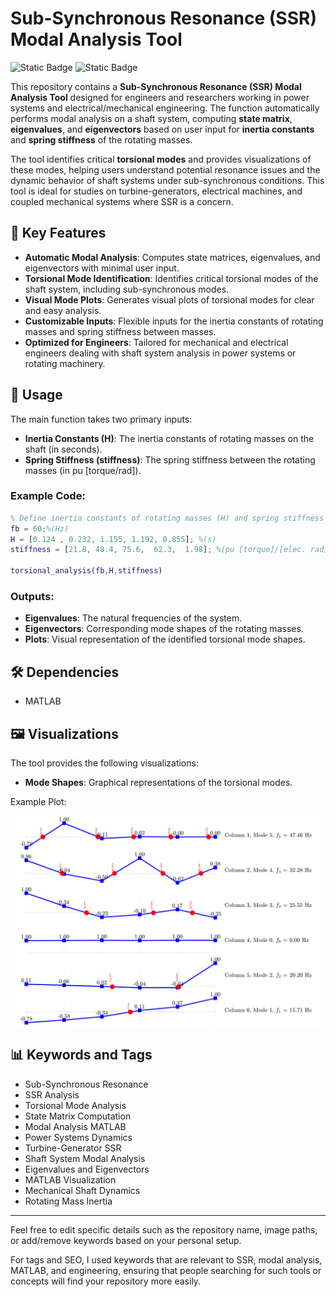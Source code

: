 # Sub-Synchronous Resonance (SSR) Modal Analysis Tool

![Static Badge](https://img.shields.io/badge/Hamed-Najafi-blue)
![Static Badge](https://img.shields.io/badge/MATLAB%C2%AE-HamedNajafi-blue?style=plastic&logo=MATLAB)



This repository contains a **Sub-Synchronous Resonance (SSR) Modal Analysis Tool** designed for engineers and researchers working in power systems and electrical/mechanical engineering. The function automatically performs modal analysis on a shaft system, computing **state matrix**, **eigenvalues**, and **eigenvectors** based on user input for **inertia constants** and **spring stiffness** of the rotating masses.

The tool identifies critical **torsional modes** and provides visualizations of these modes, helping users understand potential resonance issues and the dynamic behavior of shaft systems under sub-synchronous conditions. This tool is ideal for studies on turbine-generators, electrical machines, and coupled mechanical systems where SSR is a concern.

## 🔑 Key Features
- **Automatic Modal Analysis**: Computes state matrices, eigenvalues, and eigenvectors with minimal user input.
- **Torsional Mode Identification**: Identifies critical torsional modes of the shaft system, including sub-synchronous modes.
- **Visual Mode Plots**: Generates visual plots of torsional modes for clear and easy analysis.
- **Customizable Inputs**: Flexible inputs for the inertia constants of rotating masses and spring stiffness between masses.
- **Optimized for Engineers**: Tailored for mechanical and electrical engineers dealing with shaft system analysis in power systems or rotating machinery.

## 🚀 Usage
The main function takes two primary inputs:
- **Inertia Constants (H)**: The inertia constants of rotating masses on the shaft (in seconds).
- **Spring Stiffness (stiffness)**: The spring stiffness between the rotating masses (in pu [torque/rad]).

### Example Code:
```matlab
% Define inertia constants of rotating masses (H) and spring stiffness (K)
fb = 60;%(Hz)
H = [0.124 , 0.232, 1.155, 1.192, 0.855]; %(s)
stiffness = [21.8, 48.4, 75.6,  62.3,  1.98]; %(pu [torque]/[elec. rad])

torsional_analysis(fb,H,stiffness)
```

### Outputs:
- **Eigenvalues**: The natural frequencies of the system.
- **Eigenvectors**: Corresponding mode shapes of the rotating masses.
- **Plots**: Visual representation of the identified torsional mode shapes.

## 🛠️ Dependencies
- MATLAB

## 🖼️ Visualizations
The tool provides the following visualizations:
- **Mode Shapes**: Graphical representations of the torsional modes.

Example Plot:

![plot](./html/main_06.svg)



## 📊 Keywords and Tags
- Sub-Synchronous Resonance
- SSR Analysis
- Torsional Mode Analysis
- State Matrix Computation
- Modal Analysis MATLAB
- Power Systems Dynamics
- Turbine-Generator SSR
- Shaft System Modal Analysis
- Eigenvalues and Eigenvectors
- MATLAB Visualization
- Mechanical Shaft Dynamics
- Rotating Mass Inertia

---

Feel free to edit specific details such as the repository name, image paths, or add/remove keywords based on your personal setup.

For tags and SEO, I used keywords that are relevant to SSR, modal analysis, MATLAB, and engineering, ensuring that people searching for such tools or concepts will find your repository more easily.

